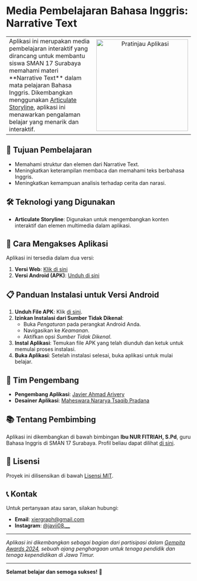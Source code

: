 # Media Pembelajaran Bahasa Inggris: Narrative Text  

<table>
  <tr>
    <td>
      Aplikasi ini merupakan media pembelajaran interaktif yang dirancang untuk membantu siswa SMAN 17 Surabaya memahami materi **Narrative Text** dalam mata pelajaran Bahasa Inggris. Dikembangkan menggunakan <a href="https://articulate.com/p/360">Articulate Storyline</a>, aplikasi ini menawarkan pengalaman belajar yang menarik dan interaktif.
    </td>
    <td align="center">
      <img src="https://github.com/DeJavi08/GEMPITA-AWARDS/blob/master/logo%20gempita2.png?raw=true" alt="Pratinjau Aplikasi" width="250">
    </td>
  </tr>
</table>

## 🎯 Tujuan Pembelajaran  

- Memahami struktur dan elemen dari Narrative Text.  
- Meningkatkan keterampilan membaca dan memahami teks berbahasa Inggris.  
- Meningkatkan kemampuan analisis terhadap cerita dan narasi.  

## 🛠️ Teknologi yang Digunakan  

- **Articulate Storyline**: Digunakan untuk mengembangkan konten interaktif dan elemen multimedia dalam aplikasi.  

## 🚀 Cara Mengakses Aplikasi  

Aplikasi ini tersedia dalam dua versi:  

1. **Versi Web**: [Klik di sini](https://english-lesson.netlify.app/)  
2. **Versi Android (APK)**: [Unduh di sini](https://drive.google.com/uc?export=download&id=1qy5MZYppDyUAmWTwQzhCLlix91DMTDN8)  

## 📋 Panduan Instalasi untuk Versi Android  

1. **Unduh File APK**: Klik [di sini](https://drive.google.com/uc?export=download&id=1qy5MZYppDyUAmWTwQzhCLlix91DMTDN8).  
2. **Izinkan Instalasi dari Sumber Tidak Dikenal**:  
   - Buka *Pengaturan* pada perangkat Android Anda.  
   - Navigasikan ke *Keamanan*.  
   - Aktifkan opsi *Sumber Tidak Dikenal*.  
3. **Instal Aplikasi**: Temukan file APK yang telah diunduh dan ketuk untuk memulai proses instalasi.  
4. **Buka Aplikasi**: Setelah instalasi selesai, buka aplikasi untuk mulai belajar.  

## 👥 Tim Pengembang  

- **Pengembang Aplikasi**: [Javier Ahmad Arivery](https://www.instagram.com/javii08.__/)  
- **Desainer Aplikasi**: [Maheswara Nararya Tsaqib Pradana](https://www.instagram.com/maheswarrarya/)  

## 📚 Tentang Pembimbing  

Aplikasi ini dikembangkan di bawah bimbingan **Ibu NUR FITRIAH, S.Pd**, guru Bahasa Inggris di SMAN 17 Surabaya. Profil beliau dapat dilihat [di sini](https://sman17sby.sch.id/archives/teachers/nur-fitriah-s-pd).  

## 📄 Lisensi  

Proyek ini dilisensikan di bawah [Lisensi MIT](LICENSE).  

## 📞 Kontak  

Untuk pertanyaan atau saran, silakan hubungi:  

- **Email**: [xiergraph@gmail.com](mailto:xiergraph@gmail.com)  
- **Instagram**: [@javii08.__](https://www.instagram.com/javii08.__/)  

---

*Aplikasi ini dikembangkan sebagai bagian dari partisipasi dalam [Gempita Awards 2024](https://gempitaawards.gtkjatim.id/), sebuah ajang penghargaan untuk tenaga pendidik dan tenaga kependidikan di Jawa Timur.*  

---

**Selamat belajar dan semoga sukses!** 🎉  
